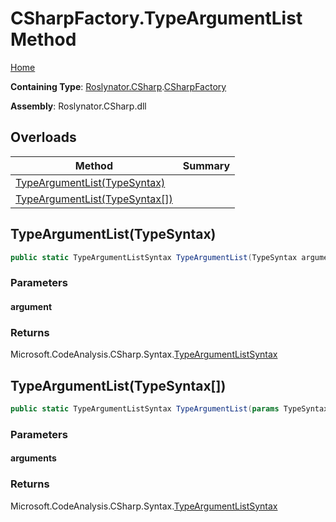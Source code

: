 <a name="_top"></a>

# CSharpFactory\.TypeArgumentList Method

[Home](../../../../README.md#_top)

**Containing Type**: [Roslynator.CSharp](../../README.md#_top)\.[CSharpFactory](../README.md#_top)

**Assembly**: Roslynator\.CSharp\.dll

## Overloads

| Method | Summary |
| ------ | ------- |
| [TypeArgumentList(TypeSyntax)](#Roslynator_CSharp_CSharpFactory_TypeArgumentList_Microsoft_CodeAnalysis_CSharp_Syntax_TypeSyntax_) | |
| [TypeArgumentList(TypeSyntax\[\])](#Roslynator_CSharp_CSharpFactory_TypeArgumentList_Microsoft_CodeAnalysis_CSharp_Syntax_TypeSyntax___) | |

## TypeArgumentList\(TypeSyntax\) <a name="Roslynator_CSharp_CSharpFactory_TypeArgumentList_Microsoft_CodeAnalysis_CSharp_Syntax_TypeSyntax_"></a>

```csharp
public static TypeArgumentListSyntax TypeArgumentList(TypeSyntax argument)
```

### Parameters

#### argument

### Returns

Microsoft\.CodeAnalysis\.CSharp\.Syntax\.[TypeArgumentListSyntax](https://docs.microsoft.com/en-us/dotnet/api/microsoft.codeanalysis.csharp.syntax.typeargumentlistsyntax)

## TypeArgumentList\(TypeSyntax\[\]\) <a name="Roslynator_CSharp_CSharpFactory_TypeArgumentList_Microsoft_CodeAnalysis_CSharp_Syntax_TypeSyntax___"></a>

```csharp
public static TypeArgumentListSyntax TypeArgumentList(params TypeSyntax[] arguments)
```

### Parameters

#### arguments

### Returns

Microsoft\.CodeAnalysis\.CSharp\.Syntax\.[TypeArgumentListSyntax](https://docs.microsoft.com/en-us/dotnet/api/microsoft.codeanalysis.csharp.syntax.typeargumentlistsyntax)

